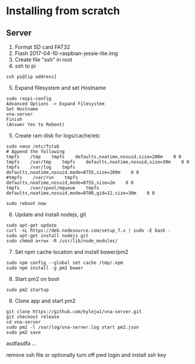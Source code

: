 # Installing from scratch

## Server

1. Format SD card FAT32
2. Flash 2017-04-10-raspbian-jessie-lite.img 
3. Create file "ssh" in root
4. ssh to pi

```
ssh pi@[ip address]
```

5. Expand filesystem and set Hostname
```
sudo raspi-config
Advanced Options -> Expand Filesystem
Set Hostname
vna-server
Finish
(Answer Yes to Reboot)
```

5. Create ram disk for logs/cache/etc

```
sudo nano /etc/fstab
# Append the following
tmpfs    /tmp    tmpfs    defaults,noatime,nosuid,size=200m    0 0
tmpfs    /var/tmp    tmpfs    defaults,noatime,nosuid,size=30m    0 0
tmpfs    /var/log    tmpfs    defaults,noatime,nosuid,mode=0755,size=200m    0 0
#tmpfs    /var/run    tmpfs    defaults,noatime,nosuid,mode=0755,size=2m    0 0
tmpfs    /var/spool/mqueue    tmpfs    defaults,noatime,nosuid,mode=0700,gid=12,size=30m    0 0

sudo reboot now

```

6. Update and install nodejs, git
```
sudo apt-get update
curl -sL https://deb.nodesource.com/setup_7.x | sudo -E bash -
sudo apt-get install nodejs git
sudo chmod a+rwx -R /usr/lib/node_modules/
``` 

7. Set npm cache location and install bower/pm2

```
sudo npm config --global set cache /tmp/.npm
sudo npm install -g pm2 bower
```

8. Start pm2 on boot
```
sudo pm2 startup
```

8. Clone app and start pm2

```
git clone https://github.com/kylejw1/vna-server.git
git checkout release
cd vna-server
sudo pm2 -l /var/log/vna-server.log start pm2.json
sudo pm2 save
```

asdfasdfa
...

remove ssh file
or optionally turn off pwd login and install ssh key

